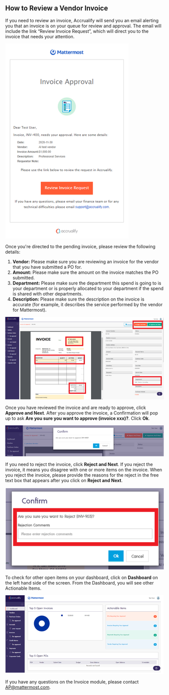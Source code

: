 ## How to Review a Vendor Invoice

If you need to review an invoice, Accrualify will send you an email alerting you that an invoice is on your queue for review and approval. The email will include the link “Review Invoice Request”, which will direct you to the invoice that needs your attention.

![](../../../../.gitbook/assets/How-to-review-a-vendor-invoice-1.PNG)

Once you're directed to the pending invoice, please review the following details:

1. **Vendor:** Please make sure you are reviewing an invoice for the vendor that you have submitted a PO for.
2. **Amount:** Please make sure the amount on the invoice matches the PO submitted.
3. **Department:** Please make sure the department this spend is going to is your department or is properly allocated to your department if the spend is shared with other departments.
4. **Description:** Please make sure the description on the invoice is accurate (for example, it describes the service performed by the vendor for Mattermost).

![](../../../../.gitbook/assets/How-to-review-a-vendor-invoice-2.PNG)

Once you have reviewed the invoice and are ready to approve, click **Approve and Next**. After you approve the invoice, a Confirmation will pop up to ask **Are you sure you want to approve (invoice xxx)?**. Click **Ok**.

![](../../../../.gitbook/assets/How-to-review-a-vendor-invoice-3.PNG)

If you need to reject the invoice, click **Reject and Next**. If you reject the invoice, it means you disagree with one or more items on the invoice. When you reject the invoice, please provide the reasons for the reject in the free text box that appears after you click on **Reject and Next**.

![](../../../../.gitbook/assets/How-to-review-a-vendor-invoice-4.PNG)

To check for other open items on your dashboard, click on **Dashboard** on the left hand side of the screen. From the Dashboard, you will see other Actionable Items.

![](../../../../.gitbook/assets/How-to-review-a-vendor-invoice-5.PNG)

If you have any questions on the Invoice module, please contact [AP@mattermost.com](AP@mattermost.com).
